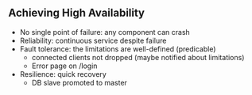 ## Achieving High Availability 

- No single point of failure: any component can crash 
- Reliability: continuous service despite failure
- Fault tolerance: the limitations are well-defined (predicable)
    - connected clients not dropped (maybe notified about limitations)
    - Error page on /login
- Resilience: quick recovery 
    - DB slave promoted to master 